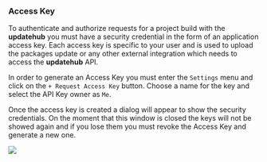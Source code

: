 ### Access Key

To authenticate and authorize requests for a project build with the **updatehub** you must have a security credential in the form of an application access key. Each access key is specific to your user and is used to upload the packages update or any other external integration which needs to access the **updatehub** API.

In order to generate an Access Key you must enter the `Settings` menu and click on the `+ Request Access Key` button. Choose a name for the key and select the API Key owner as `Me`.

Once the access key is created a dialog will appear to show the security credentials. On the moment that this window is closed the keys will not be showed again and if you lose them you must revoke the Access Key and generate a new one.

![](/img/Dashboard/accesskey.png)
